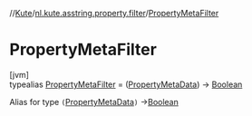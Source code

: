 //[Kute](../../../index.md)/[nl.kute.asstring.property.filter](../index.md)/[PropertyMetaFilter](index.md)

# PropertyMetaFilter

[jvm]\
typealias [PropertyMetaFilter](index.md) = ([PropertyMetaData](../../nl.kute.asstring.property.meta/-property-meta-data/index.md)) -&gt; [Boolean](https://kotlinlang.org/api/latest/jvm/stdlib/kotlin/-boolean/index.html)

Alias for type `(`[PropertyMetaData](../../nl.kute.asstring.property.meta/-property-meta-data/index.md)`)` ->[Boolean](https://kotlinlang.org/api/latest/jvm/stdlib/kotlin/-boolean/index.html)
